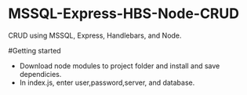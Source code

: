 # MSSQL-Express-HBS-Node-CRUD
CRUD using MSSQL, Express, Handlebars, and Node.

#Getting started
- Download node modules to project folder and install and save dependicies. 
- In index.js, enter user,password,server, and database.
